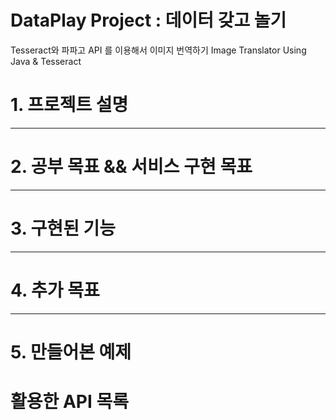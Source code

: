 # DataPlay Project : 데이터 갖고 놀기
Tesseract와 파파고 API 를 이용해서 이미지 번역하기
Image Translator Using Java & Tesseract

# **1. 프로젝트 설명**


<hr>

# **2. 공부 목표 && 서비스 구현 목표**

<hr/>

# **3. 구현된 기능**


<hr>

# **4. 추가 목표**


<hr>

# **5. 만들어본 예제**


# 활용한 API 목록
